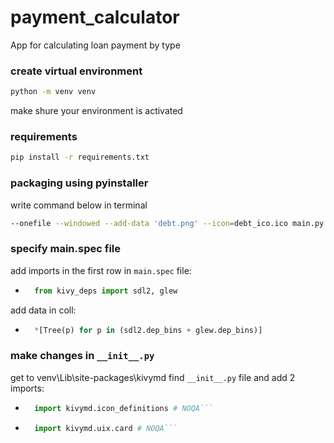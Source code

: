 # payment_calculator

App for calculating loan payment by type

### create virtual environment

```bash
python -m venv venv
```

make shure your environment is activated

### requirements

```bash
pip install -r requirements.txt
```

### packaging using pyinstaller

write command below in terminal

```bash
--onefile --windowed --add-data 'debt.png' --icon=debt_ico.ico main.py
```

### specify main.spec file
add imports in the first row in ```main.spec``` file:
* ```python
    from kivy_deps import sdl2, glew
    ```
add data in coll:
* ```python
    *[Tree(p) for p in (sdl2.dep_bins + glew.dep_bins)]
    ```
### make changes in ```__init__.py```
get to venv\Lib\site-packages\kivymd find ```__init__.py``` file and add 2 imports:
* ```python 
    import kivymd.icon_definitions # NOQA```
* ```python
    import kivymd.uix.card # NOQA```